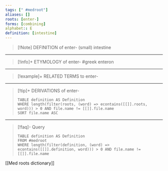 ```yaml
---
tags: [" #medroot"]
aliases: []
roots: [enter-]
forms: [combining]
alphabet:: E
definition: [intestine]
---
```

>[!Note] DEFINITION of enter-
>(small) intestine
_____
>[!info]+ ETYMOLOGY of enter-
>#greek enteron
_____
>[!example]+ RELATED TERMS to enter-
>
_____
>[!tip]+ DERIVATIONS of enter-
>```dataview
>TABLE definition AS Definition 
>WHERE length(filter(roots, (word) => econtains([[]].roots, word))) > 0 AND file.name != [[]].file.name
>SORT file.name ASC
>```
____
>[!faq]- Query
>```dataview
>TABLE definition AS Definition
>FROM #medroot
>WHERE length(filter(definition, (word) => econtains([[]].definition, word))) > 0 AND file.name != [[]].file.name
>```

[[Med roots dictionary]]